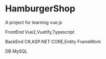 # HamburgerShop
A project for learning vue.js

FrontEnd
Vue2,Vuetify,Typescript

BackEnd
C#,ASP.NET CORE,Entity FrameWork

DB
MySQL
